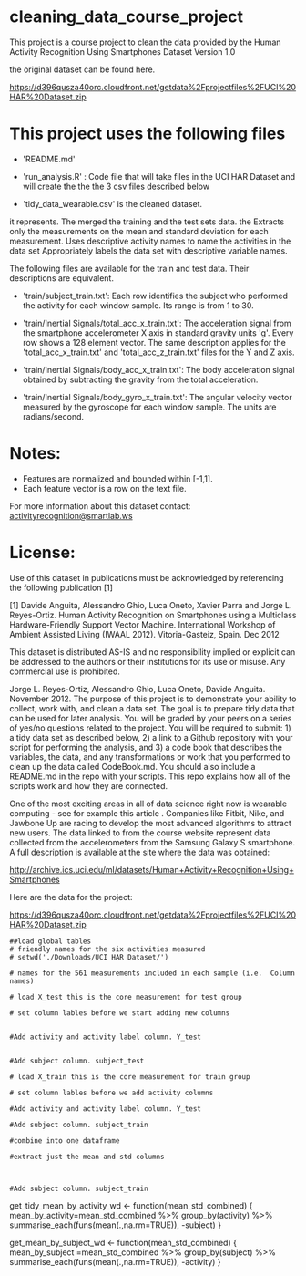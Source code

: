 # cleaning_data_course_project
This project is a course project to clean the data provided by the 
Human Activity Recognition Using Smartphones Dataset
Version 1.0

the original dataset can be found here.

https://d396qusza40orc.cloudfront.net/getdata%2Fprojectfiles%2FUCI%20HAR%20Dataset.zip 

This project uses the following files
=========================================

- 'README.md'

- 'run_analysis.R' : Code file that will take files in the UCI HAR Dataset and 
will create the the the 3 csv files described below 

- 'tidy_data_wearable.csv' is the cleaned dataset.  

it represents.
The merged the training and the test sets data.  the 
Extracts only the measurements on the mean and standard deviation for each measurement. 
Uses descriptive activity names to name the activities in the data set
Appropriately labels the data set with descriptive variable names. 

The following files are available for the train and test data. Their descriptions are equivalent. 

- 'train/subject_train.txt': Each row identifies the subject who performed the activity for each window sample. Its range is from 1 to 30. 

- 'train/Inertial Signals/total_acc_x_train.txt': The acceleration signal from the smartphone accelerometer X axis in standard gravity units 'g'. Every row shows a 128 element vector. The same description applies for the 'total_acc_x_train.txt' and 'total_acc_z_train.txt' files for the Y and Z axis. 

- 'train/Inertial Signals/body_acc_x_train.txt': The body acceleration signal obtained by subtracting the gravity from the total acceleration. 

- 'train/Inertial Signals/body_gyro_x_train.txt': The angular velocity vector measured by the gyroscope for each window sample. The units are radians/second. 

Notes: 
======
- Features are normalized and bounded within [-1,1].
- Each feature vector is a row on the text file.

For more information about this dataset contact: activityrecognition@smartlab.ws

License:
========
Use of this dataset in publications must be acknowledged by referencing the following publication [1] 

[1] Davide Anguita, Alessandro Ghio, Luca Oneto, Xavier Parra and Jorge L. Reyes-Ortiz. Human Activity Recognition on Smartphones using a Multiclass Hardware-Friendly Support Vector Machine. International Workshop of Ambient Assisted Living (IWAAL 2012). Vitoria-Gasteiz, Spain. Dec 2012

This dataset is distributed AS-IS and no responsibility implied or explicit can be addressed to the authors or their institutions for its use or misuse. Any commercial use is prohibited.

Jorge L. Reyes-Ortiz, Alessandro Ghio, Luca Oneto, Davide Anguita. November 2012.
The purpose of this project is to demonstrate your ability to collect, work with, and clean a data set. The goal is to prepare tidy data that can be used for later analysis. You will be graded by your peers on a series of yes/no questions related to the project. You will be required to submit: 1) a tidy data set as described below, 2) a link to a Github repository with your script for performing the analysis, and 3) a code book that describes the variables, the data, and any transformations or work that you performed to clean up the data called CodeBook.md. You should also include a README.md in the repo with your scripts. This repo explains how all of the scripts work and how they are connected.  

One of the most exciting areas in all of data science right now is wearable computing - see for example this article . Companies like Fitbit, Nike, and Jawbone Up are racing to develop the most advanced algorithms to attract new users. The data linked to from the course website represent data collected from the accelerometers from the Samsung Galaxy S smartphone. A full description is available at the site where the data was obtained: 

http://archive.ics.uci.edu/ml/datasets/Human+Activity+Recognition+Using+Smartphones 

Here are the data for the project: 

https://d396qusza40orc.cloudfront.net/getdata%2Fprojectfiles%2FUCI%20HAR%20Dataset.zip 


    ##load global tables
    # friendly names for the six activities measured
    # setwd('./Downloads/UCI HAR Dataset/')

    # names for the 561 measurements included in each sample (i.e.  Column names)

    # load X_test this is the core measurement for test group

    # set column lables before we start adding new columns


    #Add activity and activity label column. Y_test 


    #Add subject column. subject_test 
     
    # load X_train this is the core measurement for train group

    # set column lables before we add activity columns

    #Add activity and activity label column. Y_test 

    #Add subject column. subject_train

    #combine into one dataframe

    #extract just the mean and std columns 



    #Add subject column. subject_train


get_tidy_mean_by_activity_wd <- function(mean_std_combined) {
    mean_by_activity=mean_std_combined %>% group_by(activity) %>% summarise_each(funs(mean(.,na.rm=TRUE)), -subject)
    }

get_mean_by_subject_wd <- function(mean_std_combined) {
    mean_by_subject =mean_std_combined %>% group_by(subject)  %>% summarise_each(funs(mean(.,na.rm=TRUE)), -activity)
}
